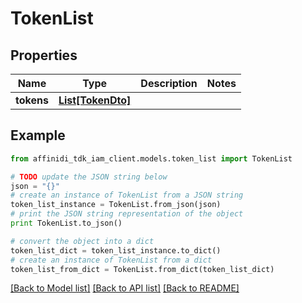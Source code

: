 # TokenList

## Properties

| Name       | Type                              | Description | Notes |
| ---------- | --------------------------------- | ----------- | ----- |
| **tokens** | [**List[TokenDto]**](TokenDto.md) |             |

## Example

```python
from affinidi_tdk_iam_client.models.token_list import TokenList

# TODO update the JSON string below
json = "{}"
# create an instance of TokenList from a JSON string
token_list_instance = TokenList.from_json(json)
# print the JSON string representation of the object
print TokenList.to_json()

# convert the object into a dict
token_list_dict = token_list_instance.to_dict()
# create an instance of TokenList from a dict
token_list_from_dict = TokenList.from_dict(token_list_dict)
```

[[Back to Model list]](../README.md#documentation-for-models) [[Back to API list]](../README.md#documentation-for-api-endpoints) [[Back to README]](../README.md)
